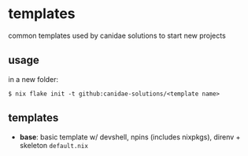# templates

common templates used by canidae solutions to start new projects

## usage
in a new folder:

```shell
$ nix flake init -t github:canidae-solutions/<template name>
```

## templates

- **base**: basic template w/ devshell, npins (includes nixpkgs), direnv + skeleton `default.nix`
